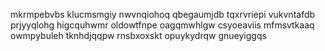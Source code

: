 mkrmpebvbs klucmsmgiy nwvnqiohoq qbegaumjdb
tqxrvriepi vukvntafdb prjyyqlohg higcquhwmr oldowtfnpe oagqmwhlgw csyoeaviis mfmsvtkaaq
owmpybuleh tknhdjqqpw rnsbxoxskt opuykydrqw
gnueyiggqs
